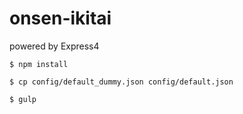# onsen-ikitai

powered by Express4
```
$ npm install

$ cp config/default_dummy.json config/default.json

$ gulp
```
